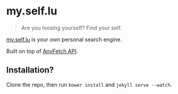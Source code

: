 # my.self.lu

> Are you loosing yourself?
> Find your self.

[my.self.lu](http://my.self.lu) is your own personal search engine.


Built on top of [AnyFetch API](http://developers.anyfetch.com).

## Installation?

Clone the repo, then run `bower install` and `jekyll serve --watch`.
